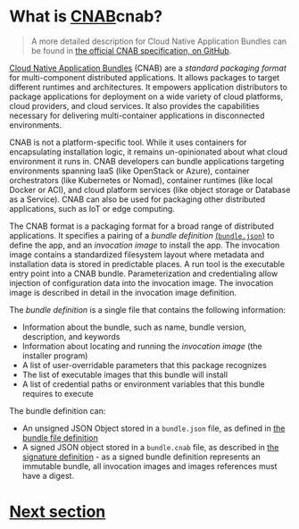 # What is [CNAB]cnab?

> A more detailed description for Cloud Native Application Bundles can be found in [the official CNAB specification, on GitHub][cnab-spec].

[Cloud Native Application Bundles][cnab] (CNAB) are a _standard packaging format_ for multi-component distributed applications. It allows packages to target different runtimes and architectures. It empowers application distributors to package applications for deployment on a wide variety of cloud platforms, cloud providers, and cloud services. It also provides the capabilities necessary for delivering multi-container applications in disconnected environments.

CNAB is not a platform-specific tool. While it uses containers for encapsulating installation logic, it remains un-opinionated about what cloud environment it runs in. CNAB developers can bundle applications targeting environments spanning IaaS (like OpenStack or Azure), container orchestrators (like Kubernetes or Nomad), container runtimes (like local Docker or ACI), and cloud platform services (like object storage or Database as a Service). CNAB can also be used for packaging other distributed applications, such as IoT or edge computing.

The CNAB format is a packaging format for a broad range of distributed applications. It specifies a pairing of a _bundle definition_ [(`bundle.json`)](https://github.com/deislabs/cnab-spec/blob/master/101-bundle-json.md) to define the app, and an _invocation image_ to install the app.
The invocation image contains a standardized filesystem layout where metadata and installation data is stored in predictable places. A run tool is the executable entry point into a CNAB bundle. Parameterization and credentialing allow injection of configuration data into the invocation image. The invocation image is described in detail in the invocation image definition.


The _bundle definition_ is a single file that contains the following information:

- Information about the bundle, such as name, bundle version, description, and keywords
- Information about locating and running the _invocation image_ (the installer program)
- A list of user-overridable parameters that this package recognizes
- The list of executable images that this bundle will install
- A list of credential paths or environment variables that this bundle requires to execute

The bundle definition can:

- An unsigned JSON Object stored in a `bundle.json` file, as defined in [the bundle file definition](https://github.com/deislabs/cnab-spec/blob/master/101-bundle-json.md)
- A signed JSON object stored in a `bundle.cnab` file, as described in [the signature definition](https://github.com/deislabs/cnab-spec/blob/master/105-signing.md) - as a signed bundle definition represents an immutable bundle, all invocation images and images references must have a digest.


# [Next section][next]


[cnab]: https://cnab.io
[cnab-spec]: https://github.com/deislabs/cnab-spec/
[bundle-json]: https://github.com/deislabs/cnab-spec/blob/master/101-bundle-json.md

[next]: 02-prerequisites.md